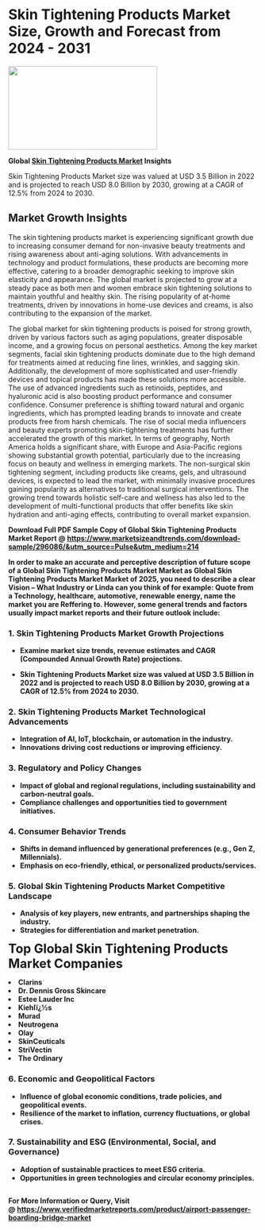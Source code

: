 <H1>Skin Tightening Products Market Size, Growth and Forecast from 2024 - 2031</H1><img class="aligncenter size-medium wp-image-584254" src="https://thirdeyenews.in/wp-content/uploads/2024/09/Global-Market-Research-300x168.jpeg" alt="" width="300" height="168" /><p><strong>Global&nbsp;<a href="https://www.marketsizeandtrends.com/download-sample/296086/&amp;utm_source=Pulse&amp;utm_medium=214">Skin Tightening Products Market</a> Insights</strong></p><p>Skin Tightening Products Market size was valued at USD 3.5 Billion in 2022 and is projected to reach USD 8.0 Billion by 2030, growing at a CAGR of 12.5% from 2024 to 2030.</p><p><h2>Market Growth Insights</h2> <p>The skin tightening products market is experiencing significant growth due to increasing consumer demand for non-invasive beauty treatments and rising awareness about anti-aging solutions. With advancements in technology and product formulations, these products are becoming more effective, catering to a broader demographic seeking to improve skin elasticity and appearance. The global market is projected to grow at a steady pace as both men and women embrace skin tightening solutions to maintain youthful and healthy skin. The rising popularity of at-home treatments, driven by innovations in home-use devices and creams, is also contributing to the expansion of the market.</p> <p><strong></strong></p> <p>The global market for skin tightening products is poised for strong growth, driven by various factors such as aging populations, greater disposable income, and a growing focus on personal aesthetics. Among the key market segments, facial skin tightening products dominate due to the high demand for treatments aimed at reducing fine lines, wrinkles, and sagging skin. Additionally, the development of more sophisticated and user-friendly devices and topical products has made these solutions more accessible. The use of advanced ingredients such as retinoids, peptides, and hyaluronic acid is also boosting product performance and consumer confidence. Consumer preference is shifting toward natural and organic ingredients, which has prompted leading brands to innovate and create products free from harsh chemicals. The rise of social media influencers and beauty experts promoting skin-tightening treatments has further accelerated the growth of this market. In terms of geography, North America holds a significant share, with Europe and Asia-Pacific regions showing substantial growth potential, particularly due to the increasing focus on beauty and wellness in emerging markets. The non-surgical skin tightening segment, including products like creams, gels, and ultrasound devices, is expected to lead the market, with minimally invasive procedures gaining popularity as alternatives to traditional surgical interventions. The growing trend towards holistic self-care and wellness has also led to the development of multi-functional products that offer benefits like skin hydration and anti-aging effects, contributing to overall market expansion.</p> <p><strong></p><p><span class=""><strong>Download Full PDF Sample Copy of Global Skin Tightening Products Market Report</strong> @ <a href="https://www.marketsizeandtrends.com/download-sample/296086/&amp;utm_source=Pulse&amp;utm_medium=214" target="_blank">https://www.marketsizeandtrends.com/download-sample/296086/&amp;utm_source=Pulse&amp;utm_medium=214</a></span></p><p>In order to make an accurate and perceptive description of future scope of a Global&nbsp;Skin Tightening Products Market Market as Global&nbsp;Skin Tightening Products Market Market of 2025, you need to describe a clear Vision &ndash; What Industry or Linda can you think of for example: Quote from a Technology, healthcare, automotive, renewable energy, name the market you are Reffering to. However, some general trends and factors usually impact market reports and their future outlook include:</p><h3>1.&nbsp;<strong>Skin Tightening Products Market Growth Projections</strong></h3><ul><li>Examine market size trends, revenue estimates and CAGR (Compounded Annual Growth Rate) projections.</li><li><p>Skin Tightening Products Market size was valued at USD 3.5 Billion in 2022 and is projected to reach USD 8.0 Billion by 2030, growing at a CAGR of 12.5% from 2024 to 2030.</p></li></ul><h3>2.&nbsp;<strong>Skin Tightening Products Market Technological Advancements</strong></h3><ul><li>Integration of AI, IoT, blockchain, or automation in the industry.</li><li>Innovations driving cost reductions or improving efficiency.</li></ul><h3>3.&nbsp;<strong>Regulatory and Policy Changes</strong></h3><ul><li>Impact of global and regional regulations, including sustainability and carbon-neutral goals.</li><li>Compliance challenges and opportunities tied to government initiatives.</li></ul><h3>4.&nbsp;<strong>Consumer Behavior Trends</strong></h3><ul><li>Shifts in demand influenced by generational preferences (e.g., Gen Z, Millennials).</li><li>Emphasis on eco-friendly, ethical, or personalized products/services.</li></ul><h3>5.&nbsp;<strong>Global Skin Tightening Products Market Competitive Landscape</strong></h3><ul><li>Analysis of key players, new entrants, and partnerships shaping the industry.</li><li>Strategies for differentiation and market penetration.</li></ul><p data-pm-slice="1 1 []"><span style="color: inherit; font-family: inherit; font-size: 25px;">Top Global Skin Tightening Products Market Companies</span></p><div class="" data-test-id=""><p><li>Clarins</li><li> Dr. Dennis Gross Skincare</li><li> Estee Lauder Inc</li><li> Kiehlï¿½s</li><li> Murad</li><li> Neutrogena</li><li> Olay</li><li> SkinCeuticals</li><li> StriVectin</li><li> The Ordinary</li></p></div><h3>6.&nbsp;<strong>Economic and Geopolitical Factors</strong></h3><ul><li>Influence of global economic conditions, trade policies, and geopolitical events.</li><li>Resilience of the market to inflation, currency fluctuations, or global crises.</li></ul><h3>7.&nbsp;<strong>Sustainability and ESG (Environmental, Social, and Governance)</strong></h3><ul><li>Adoption of sustainable practices to meet ESG criteria.</li><li>Opportunities in green technologies and circular economy principles.</li></ul><h2><strong style="font-size: 14px;">For More Information or Query, Visit @&nbsp;</strong><a style="background-color: #ffffff; font-size: 14px;" href="https://www.marketsizeandtrends.com/report/skin-tightening-products-market/" target="_blank">https://www.verifiedmarketreports.com/product/airport-passenger-boarding-bridge-market</a></h2>
